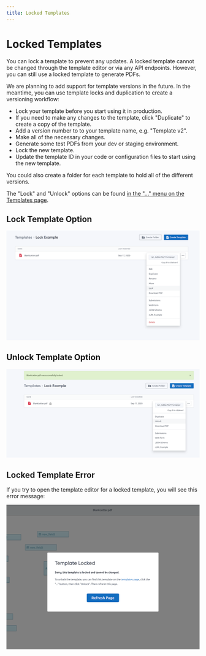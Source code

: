 ```yaml
---
title: Locked Templates
---
```


# Locked Templates

You can lock a template to prevent any updates. A locked template cannot be changed through the template editor or via any API endpoints. However, you can still use a locked template to generate PDFs.

We are planning to add support for template versions in the future. In the meantime, you can use template locks and duplication to create a versioning workflow:

- Lock your template before you start using it in production.
- If you need to make any changes to the template, click "Duplicate" to create a copy of the template.
- Add a version number to to your template name, e.g. "Template v2".
- Make all of the necessary changes.
- Generate some test PDFs from your dev or staging environment.
- Lock the new template.
- Update the template ID in your code or configuration files to start using the new template.

You could also create a folder for each template to hold all of the different versions.

The "Lock" and "Unlock" options can be found [in the "..." menu on the Templates page](https://app.docspring.com/templates).

## Lock Template Option

![Lock template option](./lock-template-option.png)

## Unlock Template Option

![Unlock template option](./unlock-template-option.png)

## Locked Template Error

If you try to open the template editor for a locked template, you will see this error message:

![Locked template error](./locked-template.png)
